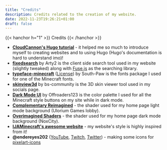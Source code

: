 ```yaml
---
title: "Credits"
description: Credits related to the creation of my website.
date: 2022-11-23T19:26:21+01:00
draft: false
---
```


{{< hanchor h="1" >}}
Credits
{{< /hanchor >}}



- [**CloudCannon's Hugo tutorial**](https://cloudcannon.com/community/learn/hugo-beginner-tutorial/) - it helped me so much to introduce myself to creating websites and to using Hugo (Hugo's documentation is hard to understand imo)!
- [**fixedsearch**](https://gist.github.com/Arty2/8b0c43581013753438a3d35c15091a9f) by Arty2 is the client side search tool used in my website (slightly tweaked) along with [Fuse.js](https://fusejs.io/) as the searching library.
- [**typeface-minecraft**](https://github.com/South-Paw/typeface-minecraft) ([License](https://github.com/South-Paw/typeface-minecraft/blob/master/LICENSE)) by South-Paw is the fonts package I used for one of the Minecraft fonts.
- [**skinview3d**](https://github.com/bs-community/skinview3d) by bs-community is the 3D skin viewer tool used in my socials page.
- [**Dark Mode UI**](https://github.com/Offroaders123/Dark-Mode) by Offroaders123 is the color palette I used for all the Minecraft style buttons on my site while in dark mode.
- [**Complementary Reimagined**](https://www.complementary.dev/reimagined/) - the shader used for my home page light mode background (Ulorium Games lobby).
- [**Overimagined Shaders**](https://github.com/isuewo/OverimaginedShaders) - the shader used for my home page dark mode background (NoxCity).
- [**IJAMinecraft's awesome website**](https://ijaminecraft.com/) - my website's style is highly inspired from it!
- **@endereyes202** ([YouTube](https://www.youtube.com/@endereyes202), [Twitch](https://www.twitch.tv/endereyes202), [Twitter](https://twitter.com/endereyes202)) - making some icons for [pixelart-icons](https://github.com/CornetPanique86/pixelart-icons)